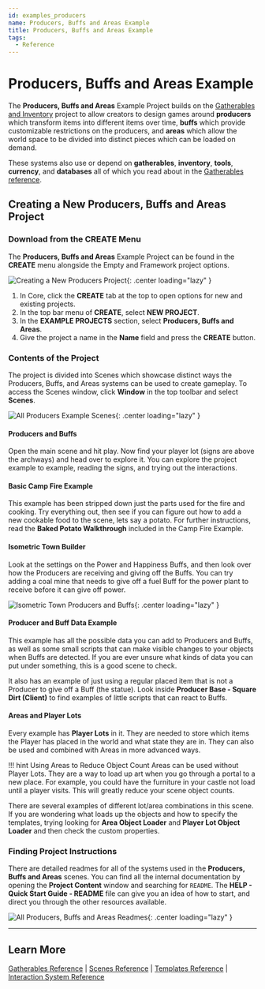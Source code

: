 ```yaml
---
id: examples_producers
name: Producers, Buffs and Areas Example
title: Producers, Buffs and Areas Example
tags:
  - Reference
---
```


# Producers, Buffs and Areas Example

The **Producers, Buffs and Areas** Example Project builds on the [Gatherables and Inventory](gatherables.md) project to allow creators to design games around **producers** which transform items into different items over time, **buffs** which provide customizable restrictions on the producers, and **areas** which allow the world space to be divided into distinct pieces which can be loaded on demand.

These systems also use or depend on **gatherables**, **inventory**, **tools**, **currency**, and **databases** all of which you read about in the [Gatherables reference](gatherables.md).

## Creating a New Producers, Buffs and Areas Project

### Download from the CREATE Menu

The **Producers, Buffs and Areas** Example Project can be found in the **CREATE** menu alongside the Empty and Framework project options.

![Creating a New Producers Project](../img/Producers/Producers_CreateNewProject.png){: .center loading="lazy" }

1. In Core, click the **CREATE** tab at the top to open options for new and existing projects.
2. In the top bar menu of **CREATE**, select **NEW PROJECT**.
3. In the **EXAMPLE PROJECTS** section, select **Producers, Buffs and Areas**.
4. Give the project a name in the **Name** field and press the **CREATE** button.

### Contents of the Project

The project is divided into Scenes which showcase distinct ways the Producers, Buffs, and Areas systems can be used to create gameplay. To access the Scenes window, click **Window** in the top toolbar and select **Scenes**.

![All Producers Example Scenes](../img/Producers/Producers_Scenes.png){: .center loading="lazy" }

#### Producers and Buffs

Open the main scene and hit play. Now find your player lot (signs are above the archways) and head over to explore it. You can explore the project example to example, reading the signs, and trying out the interactions.

#### Basic Camp Fire Example

This example has been stripped down just the parts used for the fire and cooking. Try everything out, then see if you can figure out how to add a new cookable food to the scene, lets say a potato. For further instructions, read the **Baked Potato Walkthrough** included in the Camp Fire Example.

#### Isometric Town Builder

<!-- vale Manticore.FirstPerson = NO -->
Look at the settings on the Power and Happiness Buffs, and then look over how the Producers are receiving and giving off the Buffs. You can try adding a coal mine that needs to give off a fuel Buff for the power plant to receive before it can give off power.
<!-- Vale.Manticore.FirstPerson = YES -->
![Isometric Town Producers and Buffs](../img/Producers/Producers_IsometricTownProducers.png){: .center loading="lazy" }

#### Producer and Buff Data Example

This example has all the possible data you can add to Producers and Buffs, as well as some small scripts that can make visible changes to your objects when Buffs are detected. If you are ever unsure what kinds of data you can put under something, this is a good scene to check.

It also has an example of just using a regular placed item that is not a Producer to give off a Buff (the statue). Look inside **Producer Base - Square Dirt (Client)** to find examples of little scripts that can react to Buffs.

#### Areas and Player Lots

Every example has **Player Lots** in it. They are needed to store which items the Player has placed in the world and what state they are in. They can also be used and combined with Areas in more advanced ways.

!!! hint Using Areas to Reduce Object Count
    Areas can be used without Player Lots. They are a way to load up art when you go through a portal to a new place. For example, you could have the furniture in your castle not load until a player visits. This will greatly reduce your scene object counts.

There are several examples of different lot/area combinations in this scene. If you are wondering what loads up the objects and how to specify the templates, trying looking for **Area Object Loader** and **Player Lot Object Loader** and then check the custom properties.

### Finding Project Instructions

There are detailed readmes for all of the systems used in the **Producers, Buffs and Areas** scenes. You can find all the internal documentation by opening the **Project Content** window and searching for `README`. The **HELP - Quick Start Guide - README** file can give you an idea of how to start, and direct you through the other resources available.

![All Producers, Buffs and Areas Readmes](../img/Producers/Producers_AllReadmes.png){: .center loading="lazy" }

---

## Learn More

[Gatherables Reference](gatherables.md) | [Scenes Reference](scenes.md) | [Templates Reference](templates.md) | [Interaction System Reference](interaction_system.md)

